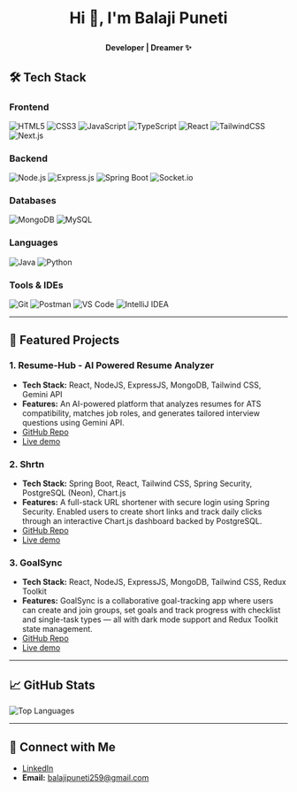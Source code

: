 # <p align="center"> Hi 👋, I'm Balaji Puneti </p>
**<p align="center"><strong>Developer | Dreamer ✨</strong></p>**


## 🛠️ Tech Stack  

### **Frontend**  
![HTML5](https://img.shields.io/badge/HTML5-E34F26?style=flat&logo=html5&logoColor=white)
![CSS3](https://img.shields.io/badge/CSS3-1572B6?style=flat&logo=css3&logoColor=white)
![JavaScript](https://img.shields.io/badge/JavaScript-F7DF1E?style=flat&logo=javascript&logoColor=black)
![TypeScript](https://img.shields.io/badge/TypeScript-007ACC?style=flat&logo=typescript&logoColor=white)
![React](https://img.shields.io/badge/React-20232A?style=flat&logo=react&logoColor=61DAFB)
![TailwindCSS](https://img.shields.io/badge/Tailwind_CSS-38B2AC?style=flat&logo=tailwind-css&logoColor=white)
![Next.js](https://img.shields.io/badge/Next.js-000000?style=flat&logo=next.js&logoColor=white)

### **Backend**  
![Node.js](https://img.shields.io/badge/Node.js-43853D?style=flat&logo=node.js&logoColor=white)
![Express.js](https://img.shields.io/badge/Express.js-404D59?style=flat&logo=express&logoColor=white)
![Spring Boot](https://img.shields.io/badge/Spring%20Boot-6DB33F?style=flat&logo=spring-boot&logoColor=white)
![Socket.io](https://img.shields.io/badge/Socket.io-010101?style=flat&logo=socket.io&logoColor=white)

### **Databases**  
![MongoDB](https://img.shields.io/badge/MongoDB-4EA94B?style=flat&logo=mongodb&logoColor=white)
![MySQL](https://img.shields.io/badge/MySQL-005C84?style=flat&logo=mysql&logoColor=white)

### **Languages**  
![Java](https://img.shields.io/badge/Java-007396?style=flat&logo=java&logoColor=white)
![Python](https://img.shields.io/badge/Python-3776AB?style=flat&logo=python&logoColor=white)

### **Tools & IDEs**  
![Git](https://img.shields.io/badge/Git-F05032?style=flat&logo=git&logoColor=white)
![Postman](https://img.shields.io/badge/Postman-FF6C37?style=flat&logo=postman&logoColor=white)
![VS Code](https://img.shields.io/badge/VSCode-0078d7?style=flat&logo=visual-studio-code&logoColor=white)
![IntelliJ IDEA](https://img.shields.io/badge/IntelliJ-000000?style=flat&logo=intellij-idea&logoColor=white)


---

## 📌 Featured Projects  

### **1. Resume-Hub - AI Powered Resume Analyzer**  
- **Tech Stack:** React, NodeJS, ExpressJS, MongoDB, Tailwind CSS, Gemini API  
- **Features:** An AI-powered platform that analyzes resumes for ATS compatibility, matches job roles, and generates tailored interview questions using Gemini API.  
- [GitHub Repo](https://github.com/balaji259/ResumeAnalyzer_backend)
- [Live demo](https://resumehubrbt.netlify.app)

### **2. Shrtn**  
- **Tech Stack:** Spring Boot, React, Tailwind CSS, Spring Security, PostgreSQL (Neon), Chart.js  
- **Features:** A full-stack URL shortener with secure login using Spring Security. Enabled users to create short links and track daily clicks through an interactive Chart.js dashboard backed by PostgreSQL. 
- [GitHub Repo](https://github.com/balaji259/Shrtn-backend)
- [Live demo](https://shrtn-link.vercel.app)  

### **3. GoalSync**  
- **Tech Stack:** React, NodeJS, ExpressJS, MongoDB, Tailwind CSS, Redux Toolkit  
- **Features:** GoalSync is a collaborative goal-tracking app where users can create and join groups, set goals and track progress with checklist and single-task types — all with dark mode support and Redux Toolkit state management.
- [GitHub Repo](https://github.com/balaji259/goalsync-client)
- [Live demo](https://goalsync-ten.vercel.app)   

---

## 📈 GitHub Stats  

![Top Languages](https://github-readme-stats.vercel.app/api/top-langs/?username=balaji259&layout=compact&theme=tokyonight&hide_border=true)

---

## 🤝 Connect with Me  
- [LinkedIn](https://www.linkedin.com/in/balaji-puneti/)  
- **Email:** balajipuneti259@gmail.com
